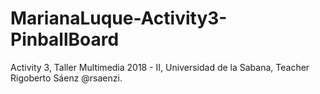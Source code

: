 # MarianaLuque-Activity3-PinballBoard
Activity 3, Taller Multimedia 2018 - II, Universidad de la Sabana, Teacher Rigoberto Sáenz @rsaenzi.
